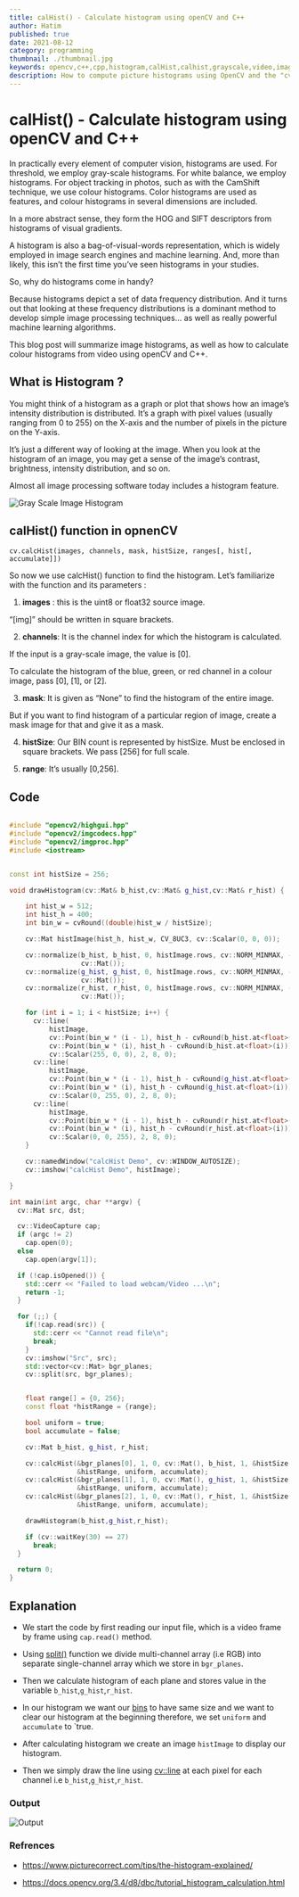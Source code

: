 ```yaml
---
title: calHist() - Calculate histogram using openCV and C++
author: Hatim
published: true
date: 2021-08-12
category: programming
thumbnail: ./thumbnail.jpg
keywords: opencv,c++,cpp,histogram,calHist,calhist,grayscale,video,image,RGB,channel,dimensions,code,example,explanation,computer,vision,object,tracking,photos,frequency,distribution,machine,learning,artifical,intelligance
description: How to compute picture histograms using OpenCV and the "cv::calcHist()" function will be covered in this lesson. 
---
```

# calHist() - Calculate histogram using openCV and C++

In practically every element of computer vision, histograms are used.  For threshold, we employ gray-scale histograms.  For white balance, we employ histograms.
For object tracking in photos, such as with the CamShift technique, we use colour histograms.
Color histograms are used as features, and colour histograms in several dimensions are included.

In a more abstract sense, they form the HOG and SIFT descriptors from histograms of visual gradients.

A histogram is also a bag-of-visual-words representation, which is widely employed in image search engines and machine learning.
And, more than likely, this isn’t the first time you’ve seen histograms in your studies. 

So, why do histograms come in handy?

Because histograms depict a set of data frequency distribution.
And it turns out that looking at these frequency distributions is a dominant method to develop simple image processing techniques... as well as really powerful machine learning algorithms. 

This blog post will summarize image histograms, as well as how to calculate colour histograms from video using openCV and C++.

## What is Histogram ?

You might think of a histogram as a graph or plot that shows how an image’s intensity distribution is distributed.
It’s a graph with pixel values (usually ranging from 0 to 255) on the X-axis and the number of pixels in the picture on the Y-axis.

It’s just a different way of looking at the image.
When you look at the histogram of an image, you may get a sense of the image’s contrast, brightness, intensity distribution, and so on.

Almost all image processing software today includes a histogram feature. 

![Gray Scale Image Histogram](./image-histogram.webp)

## calHist() function in opnenCV

`cv.calcHist(images, channels, mask, histSize, ranges[, hist[, accumulate]])`

So now we use calcHist() function to find the histogram. Let’s familiarize with the function and its parameters :

1. **images** : this is the uint8 or float32 source image.

“[img]” should be written in square brackets.

2. **channels**: It is the channel index for which the histogram is calculated.

If the input is a gray-scale image, the value is [0].

To calculate the histogram of the blue, green, or red channel in a colour image, pass [0], [1], or [2].

3. **mask**: It is given as “None” to find the histogram of the entire image.

But if you want to find histogram of a particular region of image, create a mask image for that and give it as a mask. 

4. **histSize**: Our BIN count is represented by histSize.  Must be enclosed in square brackets.  We pass [256] for full scale.

5. **range**: It’s usually [0,256].
## Code

```cpp

#include "opencv2/highgui.hpp"
#include "opencv2/imgcodecs.hpp"
#include "opencv2/imgproc.hpp"
#include <iostream>


const int histSize = 256;

void drawHistogram(cv::Mat& b_hist,cv::Mat& g_hist,cv::Mat& r_hist) {

    int hist_w = 512;
    int hist_h = 400;
    int bin_w = cvRound((double)hist_w / histSize);

    cv::Mat histImage(hist_h, hist_w, CV_8UC3, cv::Scalar(0, 0, 0));

    cv::normalize(b_hist, b_hist, 0, histImage.rows, cv::NORM_MINMAX, -1,
                  cv::Mat());
    cv::normalize(g_hist, g_hist, 0, histImage.rows, cv::NORM_MINMAX, -1,
                  cv::Mat());
    cv::normalize(r_hist, r_hist, 0, histImage.rows, cv::NORM_MINMAX, -1,
                  cv::Mat());

    for (int i = 1; i < histSize; i++) {
      cv::line(
          histImage,
          cv::Point(bin_w * (i - 1), hist_h - cvRound(b_hist.at<float>(i - 1))),
          cv::Point(bin_w * (i), hist_h - cvRound(b_hist.at<float>(i))),
          cv::Scalar(255, 0, 0), 2, 8, 0);
      cv::line(
          histImage,
          cv::Point(bin_w * (i - 1), hist_h - cvRound(g_hist.at<float>(i - 1))),
          cv::Point(bin_w * (i), hist_h - cvRound(g_hist.at<float>(i))),
          cv::Scalar(0, 255, 0), 2, 8, 0);
      cv::line(
          histImage,
          cv::Point(bin_w * (i - 1), hist_h - cvRound(r_hist.at<float>(i - 1))),
          cv::Point(bin_w * (i), hist_h - cvRound(r_hist.at<float>(i))),
          cv::Scalar(0, 0, 255), 2, 8, 0);
    }

    cv::namedWindow("calcHist Demo", cv::WINDOW_AUTOSIZE);
    cv::imshow("calcHist Demo", histImage);

}

int main(int argc, char **argv) {
  cv::Mat src, dst;

  cv::VideoCapture cap;
  if (argc != 2)
    cap.open(0);
  else
    cap.open(argv[1]);

  if (!cap.isOpened()) {
    std::cerr << "Failed to load webcam/Video ...\n";
    return -1;
  }

  for (;;) {
    if(!cap.read(src)) {
      std::cerr << "Cannot read file\n";
      break;
    }
    cv::imshow("Src", src);
    std::vector<cv::Mat> bgr_planes;
    cv::split(src, bgr_planes);


    float range[] = {0, 256};
    const float *histRange = {range};

    bool uniform = true;
    bool accumulate = false;

    cv::Mat b_hist, g_hist, r_hist;

    cv::calcHist(&bgr_planes[0], 1, 0, cv::Mat(), b_hist, 1, &histSize,
                 &histRange, uniform, accumulate);
    cv::calcHist(&bgr_planes[1], 1, 0, cv::Mat(), g_hist, 1, &histSize,
                 &histRange, uniform, accumulate);
    cv::calcHist(&bgr_planes[2], 1, 0, cv::Mat(), r_hist, 1, &histSize,
                 &histRange, uniform, accumulate);

    drawHistogram(b_hist,g_hist,r_hist);

    if (cv::waitKey(30) == 27)
      break;
  }

  return 0;
}

```

## Explanation

* We start the code by first reading our input file, which is a video frame by frame using `cap.read()` method.

* Using [split()](https://docs.opencv.org/3.4/d2/de8/group__core__array.html#ga0547c7fed86152d7e9d0096029c8518a) function we divide multi-channel array (i.e RGB) into separate single-channel array which we store in `bgr_planes`.

* Then we calculate histogram of each plane and stores value in the variable `b_hist`,`g_hist`,`r_hist`.

* In our histogram we want our [bins](https://www.quora.com/What-are-bins-in-histograms) to have same size and we want to clear our histogram at the beginning therefore, we set `uniform` and `accumulate` to `true.

* After calculating histogram we create an image `histImage` to display our histogram.

* Then we simply draw the line using [cv::line](https://docs.opencv.org/3.4/d6/d6e/group__imgproc__draw.html#ga7078a9fae8c7e7d13d24dac2520ae4a2) at each pixel for each channel i.e `b_hist`,`g_hist`,`r_hist`.


### Output

![Output](./thumbnail.jpg)

### Refrences
* https://www.picturecorrect.com/tips/the-histogram-explained/

* https://docs.opencv.org/3.4/d8/dbc/tutorial_histogram_calculation.html 
